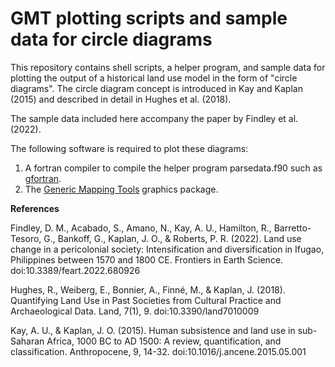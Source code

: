 # GMT plotting scripts and sample data for circle diagrams

This repository contains shell scripts, a helper program, and sample data for plotting the output of a historical land use model in the form of "circle diagrams". The circle diagram concept is introduced in Kay and Kaplan (2015) and described in detail in Hughes et al. (2018).

The sample data included here accompany the paper by Findley et al. (2022).

The following software is required to plot these diagrams:
1. A fortran compiler to compile the helper program parsedata.f90 such as [gfortran](https://gcc.gnu.org/wiki/GFortran).
2. The [Generic Mapping Tools](https://www.generic-mapping-tools.org) graphics package.

**References**

Findley, D. M., Acabado, S., Amano, N., Kay, A. U., Hamilton, R., Barretto-Tesoro, G., Bankoff, G., Kaplan, J. O., & Roberts, P. R. (2022). Land use change in a pericolonial society: Intensification and diversification in Ifugao, Philippines between 1570 and 1800 CE. Frontiers in Earth Science. doi:10.3389/feart.2022.680926

Hughes, R., Weiberg, E., Bonnier, A., Finné, M., & Kaplan, J. (2018). Quantifying Land Use in Past Societies from Cultural Practice and Archaeological Data. Land, 7(1), 9. doi:10.3390/land7010009

Kay, A. U., & Kaplan, J. O. (2015). Human subsistence and land use in sub-Saharan Africa, 1000 BC to AD 1500: A review, quantification, and classification. Anthropocene, 9, 14-32. doi:10.1016/j.ancene.2015.05.001
